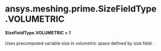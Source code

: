 <a id="ansys-meshing-prime-sizefieldtype-volumetric"></a>

# ansys.meshing.prime.SizeFieldType.VOLUMETRIC

<a id="ansys.meshing.prime.SizeFieldType.VOLUMETRIC"></a>

#### SizeFieldType.VOLUMETRIC *= 1*

Uses precomputed variable size in volumetric space defined by size field.

<!-- !! processed by numpydoc !! -->
